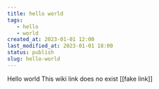 ```yaml
---
title: hello world
tags: 
   - hello
   - world
created_at: 2023-01-01 12:00
last_modified_at: 2023-01-01 18:00
status: publish
slug: hello-world
---
```


Hello world
This wiki link does no exist [[fake link]]
